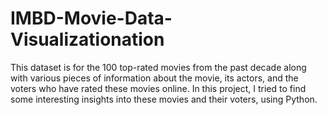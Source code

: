 # IMBD-Movie-Data-Visualizationation
This dataset is for the 100 top-rated movies from the past decade along with various pieces of information about the movie, its actors, and the voters who have rated these movies online. In this project, I tried to find some interesting insights into these movies and their voters, using Python.
